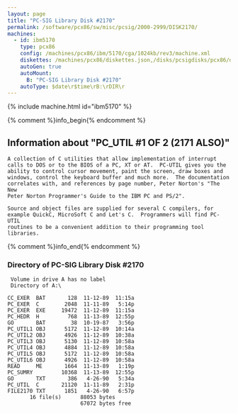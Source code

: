 ```yaml
---
layout: page
title: "PC-SIG Library Disk #2170"
permalink: /software/pcx86/sw/misc/pcsig/2000-2999/DISK2170/
machines:
  - id: ibm5170
    type: pcx86
    config: /machines/pcx86/ibm/5170/cga/1024kb/rev3/machine.xml
    diskettes: /machines/pcx86/diskettes.json,/disks/pcsigdisks/pcx86/diskettes.json
    autoGen: true
    autoMount:
      B: "PC-SIG Library Disk #2170"
    autoType: $date\r$time\rB:\rDIR\r
---
```


{% include machine.html id="ibm5170" %}

{% comment %}info_begin{% endcomment %}

## Information about "PC_UTIL #1 OF 2 (2171 ALSO)"

    A collection of C utilities that allow implementation of interrupt
    calls to DOS or to the BIOS of a PC, XT or AT.  PC-UTIL gives you the
    ability to control cursor movement, paint the screen, draw boxes and
    windows, control the keyboard buffer and much more.  The documentation
    correlates with, and references by page number, Peter Norton's "The New
    Peter Norton Programmer's Guide to the IBM PC and PS/2".
    
    Source and object files are supplied for several C compilers, for
    example QuickC, MicroSoft C and Let's C.  Programmers will find PC-UTIL
    routines to be a convenient addition to their programming tool
    libraries.
{% comment %}info_end{% endcomment %}


### Directory of PC-SIG Library Disk #2170

     Volume in drive A has no label
     Directory of A:\

    CC_EXER  BAT       128  11-12-89  11:15a
    PC_EXER  C        2048  11-11-89   5:14p
    PC_EXER  EXE     19472  11-12-89  11:15a
    PC_HEDR  H         768  11-13-89  12:55p
    GO       BAT        38  10-19-87   3:56p
    PC_UTIL1 OBJ      5172  11-12-89  10:14a
    PC_UTIL2 OBJ      4926  11-12-89  10:38a
    PC_UTIL3 OBJ      5130  11-12-89  10:58a
    PC_UTIL4 OBJ      4884  11-12-89  10:58a
    PC_UTIL5 OBJ      5172  11-12-89  10:58a
    PC_UTIL6 OBJ      4926  11-12-89  10:58a
    READ     ME       1664  11-13-89   1:19p
    PC_SUMRY         10368  11-13-89  12:55p
    GO       TXT       386   4-26-90   5:34a
    PC_UTIL  C       21120  11-11-89   2:31p
    FILE2170 TXT      1851   4-26-90   6:57p
           16 file(s)      88053 bytes
                           67072 bytes free
